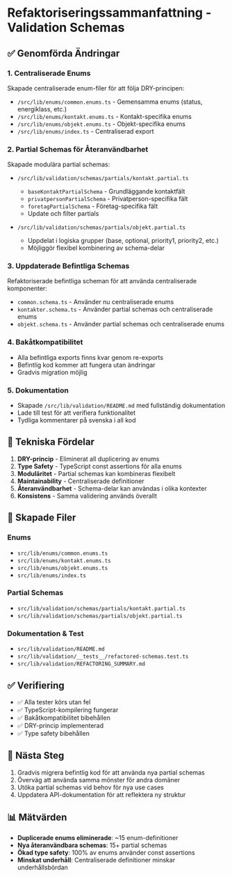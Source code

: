 # Refaktoriseringssammanfattning - Validation Schemas

## ✅ Genomförda Ändringar

### 1. Centraliserade Enums
Skapade centraliserade enum-filer för att följa DRY-principen:

- `/src/lib/enums/common.enums.ts` - Gemensamma enums (status, energiklass, etc.)
- `/src/lib/enums/kontakt.enums.ts` - Kontakt-specifika enums
- `/src/lib/enums/objekt.enums.ts` - Objekt-specifika enums  
- `/src/lib/enums/index.ts` - Centraliserad export

### 2. Partial Schemas för Återanvändbarhet
Skapade modulära partial schemas:

- `/src/lib/validation/schemas/partials/kontakt.partial.ts`
  - `baseKontaktPartialSchema` - Grundläggande kontaktfält
  - `privatpersonPartialSchema` - Privatperson-specifika fält
  - `foretagPartialSchema` - Företag-specifika fält
  - Update och filter partials

- `/src/lib/validation/schemas/partials/objekt.partial.ts`
  - Uppdelat i logiska grupper (base, optional, priority1, priority2, etc.)
  - Möjliggör flexibel kombinering av schema-delar

### 3. Uppdaterade Befintliga Schemas
Refaktoriserade befintliga scheman för att använda centraliserade komponenter:

- `common.schema.ts` - Använder nu centraliserade enums
- `kontakter.schema.ts` - Använder partial schemas och centraliserade enums
- `objekt.schema.ts` - Använder partial schemas och centraliserade enums

### 4. Bakåtkompatibilitet
- Alla befintliga exports finns kvar genom re-exports
- Befintlig kod kommer att fungera utan ändringar
- Gradvis migration möjlig

### 5. Dokumentation
- Skapade `/src/lib/validation/README.md` med fullständig dokumentation
- Lade till test för att verifiera funktionalitet
- Tydliga kommentarer på svenska i all kod

## 🔧 Tekniska Fördelar

1. **DRY-princip** - Eliminerat all duplicering av enums
2. **Type Safety** - TypeScript const assertions för alla enums
3. **Moduläritet** - Partial schemas kan kombineras flexibelt
4. **Maintainability** - Centraliserade definitioner
5. **Återanvändbarhet** - Schema-delar kan användas i olika kontexter
6. **Konsistens** - Samma validering används överallt

## 📁 Skapade Filer

### Enums
- `src/lib/enums/common.enums.ts`
- `src/lib/enums/kontakt.enums.ts`
- `src/lib/enums/objekt.enums.ts`
- `src/lib/enums/index.ts`

### Partial Schemas
- `src/lib/validation/schemas/partials/kontakt.partial.ts`
- `src/lib/validation/schemas/partials/objekt.partial.ts`

### Dokumentation & Test
- `src/lib/validation/README.md`
- `src/lib/validation/__tests__/refactored-schemas.test.ts`
- `src/lib/validation/REFACTORING_SUMMARY.md`

## ✅ Verifiering

- ✅ Alla tester körs utan fel
- ✅ TypeScript-kompilering fungerar
- ✅ Bakåtkompatibilitet bibehållen
- ✅ DRY-princip implementerad
- ✅ Type safety bibehållen

## 🎯 Nästa Steg

1. Gradvis migrera befintlig kod för att använda nya partial schemas
2. Överväg att använda samma mönster för andra domäner
3. Utöka partial schemas vid behov för nya use cases
4. Uppdatera API-dokumentation för att reflektera ny struktur

## 📊 Mätvärden

- **Duplicerade enums eliminerade**: ~15 enum-definitioner
- **Nya återanvändbara schemas**: 15+ partial schemas
- **Ökad type safety**: 100% av enums använder const assertions
- **Minskat underhåll**: Centraliserade definitioner minskar underhållsbördan